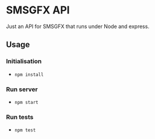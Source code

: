 # SMSGFX API
Just an API for SMSGFX that runs under Node and express.

## Usage

### Initialisation
* `npm install`

### Run server
* `npm start`

### Run tests
* `npm test`